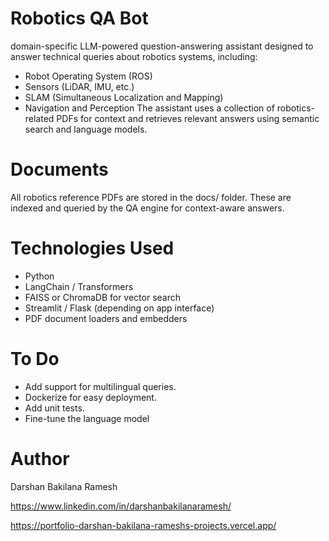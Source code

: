 # Robotics QA Bot

domain-specific LLM-powered question-answering assistant designed to answer technical queries about robotics systems, including:
- Robot Operating System (ROS)
- Sensors (LiDAR, IMU, etc.)
- SLAM (Simultaneous Localization and Mapping)
- Navigation and Perception
The assistant uses a collection of robotics-related PDFs for context and retrieves relevant answers using semantic search and language models.

# Documents
All robotics reference PDFs are stored in the docs/ folder. These are indexed and queried by the QA engine for context-aware answers.

# Technologies Used
- Python
- LangChain / Transformers
- FAISS or ChromaDB for vector search
- Streamlit / Flask (depending on app interface)
- PDF document loaders and embedders

# To Do
- Add support for multilingual queries.
- Dockerize for easy deployment.
- Add unit tests.
- Fine-tune the language model

# Author
Darshan Bakilana Ramesh

https://www.linkedin.com/in/darshanbakilanaramesh/

https://portfolio-darshan-bakilana-rameshs-projects.vercel.app/
